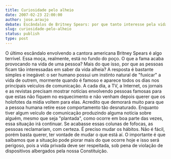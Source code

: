 ```yaml
---
title: Curiosidade pelo alheio
date: 2007-02-23 22:00:00
author: jose.araujo
debate: Escândalos de Britney Spears: por que tanto interesse pela vida dos famosos?
slug: curiosidade-pelo-alheio
status: publish 
type: post
---
```


O último escândalo envolvendo a cantora americana Britney Spears é algo terrível. Essa moça, realmente, está no fundo do poço. O que a fama acaba provocando na vida de uma pessoa? Mais do que isso, por que as pessoas ficam tão interessadas em saber da vida alheia? A resposta é bastante simples e inegável: o ser humano possui um instinto natural de "fuxicar" a vida de outrem, mormente quando é famoso e aparece todos os dias nos principais veículos de comunicação. A cada dia, a TV, a Internet, os jornais e as revistas precisam mostrar notícias envolvendo pessoas famosas para que estas não fiquem no esquecimento e não venham depois querer que os holofotes da mídia voltem para elas. Acredito que demorará muito para que a pessoa humana retire esse comportamento tão desnaturado. Enquanto tiver algum veículo de comunicação produzindo alguma notícia sobre alguém, mesmo que seja "plantada", como ocorre em boa parte das vezes, essa situação irá continuar. Se acabasse essas colunas de fofocas, as pessoas reclamariam, com certeza. É preciso mudar os hábitos. Não é fácil, porém basta querer, ter vontade de mudar o que está aí. O importante é que saibamos que a situação pode piorar mais do que ocorre hoje e isso será perigoso, pois a vida privada deve ser respeitada, sob pena de violação de dispositivos albergados pela nossa Constituição.
